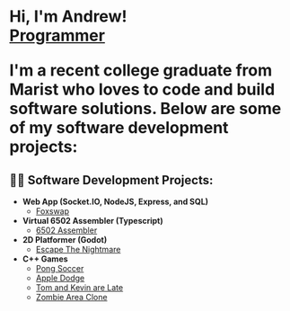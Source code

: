 <h1>Hi, I'm Andrew! <br/>
<a href=https://github.com/AndrewH512">Programmer</a>
<p> I'm a recent college graduate from Marist who loves to code and build software solutions. Below are some of my software development projects:</p>
<h2>👨‍💻 Software Development Projects:</h2>

- <b>Web App (Socket.IO, NodeJS, Express, and SQL)</b>
  - [Foxswap](https://github.com/AndrewH512/Foxswap) </i>
- <b>Virtual 6502 Assembler (Typescript)</b>
  - [6502 Assembler](https://github.com/AndrewH512/Virtual-6502-Assembler) </i>
- <b>2D Platformer (Godot)</b>
  - [Escape The Nightmare](https://github.com/AndrewH512/Projects/tree/main/Game%20Design%20Projects/Godot/Escape%20The%20Nightmare) </i>
- <b>C++ Games</b>
  - [Pong Soccer](https://github.com/AndrewH512/Projects/tree/main/Game%20Design%20Projects/C%2B%2B/Pong%20Soccer) </i>
  - [Apple Dodge](https://github.com/AndrewH512/Projects/tree/main/Game%20Design%20Projects/C%2B%2B/Timber%20Clone) </i>
  - [Tom and Kevin are Late](https://github.com/AndrewH512/Projects/tree/main/Game%20Design%20Projects/C%2B%2B/Tom%20and%20Kevin%20was%20Late) </i>
  - [Zombie Area Clone](https://github.com/AndrewH512/Projects/tree/main/Game%20Design%20Projects/C%2B%2B/Zombie%20Area%20Clone) </i>
  
<!--
Here are some ideas to get you started:

- 🔭 I’m currently working on ...
- 🌱 I’m currently learning ...
- 👯 I’m looking to collaborate on ...
- 🤔 I’m looking for help with ...
- 💬 Ask me about ...
- 📫 How to reach me: ...
- 😄 Pronouns: ...
- ⚡ Fun fact: ...
-->
